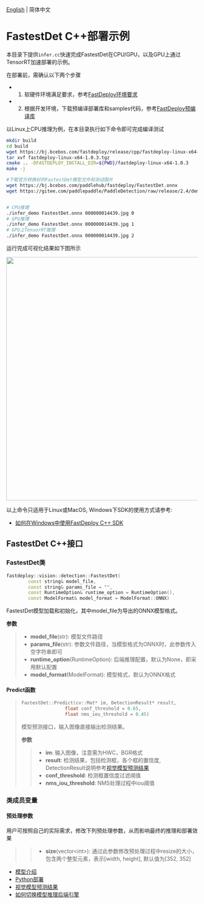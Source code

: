 [English](README.md) | 简体中文
# FastestDet C++部署示例

本目录下提供`infer.cc`快速完成FastestDet在CPU/GPU，以及GPU上通过TensorRT加速部署的示例。

在部署前，需确认以下两个步骤

- 1. 软硬件环境满足要求，参考[FastDeploy环境要求](../../../../../docs/cn/build_and_install/download_prebuilt_libraries.md)  
- 2. 根据开发环境，下载预编译部署库和samples代码，参考[FastDeploy预编译库](../../../../../docs/cn/build_and_install/download_prebuilt_libraries.md)

以Linux上CPU推理为例，在本目录执行如下命令即可完成编译测试

```bash
mkdir build
cd build
wget https://bj.bcebos.com/fastdeploy/release/cpp/fastdeploy-linux-x64-1.0.3.tgz
tar xvf fastdeploy-linux-x64-1.0.3.tgz
cmake .. -DFASTDEPLOY_INSTALL_DIR=${PWD}/fastdeploy-linux-x64-1.0.3
make -j

#下载官方转换好的FastestDet模型文件和测试图片
wget https://bj.bcebos.com/paddlehub/fastdeploy/FastestDet.onnx
wget https://gitee.com/paddlepaddle/PaddleDetection/raw/release/2.4/demo/000000014439.jpg


# CPU推理
./infer_demo FastestDet.onnx 000000014439.jpg 0
# GPU推理
./infer_demo FastestDet.onnx 000000014439.jpg 1
# GPU上TensorRT推理
./infer_demo FastestDet.onnx 000000014439.jpg 2
```

运行完成可视化结果如下图所示

<img width="640" src="https://user-images.githubusercontent.com/44280887/206176291-61eb118b-391b-4431-b79e-a393b9452138.jpg">

以上命令只适用于Linux或MacOS, Windows下SDK的使用方式请参考:  
- [如何在Windows中使用FastDeploy C++ SDK](../../../../../docs/cn/faq/use_sdk_on_windows.md)

## FastestDet C++接口

### FastestDet类

```c++
fastdeploy::vision::detection::FastestDet(
        const string& model_file,
        const string& params_file = "",
        const RuntimeOption& runtime_option = RuntimeOption(),
        const ModelFormat& model_format = ModelFormat::ONNX)
```

FastestDet模型加载和初始化，其中model_file为导出的ONNX模型格式。

**参数**

> * **model_file**(str): 模型文件路径
> * **params_file**(str): 参数文件路径，当模型格式为ONNX时，此参数传入空字符串即可
> * **runtime_option**(RuntimeOption): 后端推理配置，默认为None，即采用默认配置
> * **model_format**(ModelFormat): 模型格式，默认为ONNX格式

#### Predict函数

> ```c++
> FastestDet::Predict(cv::Mat* im, DetectionResult* result,
>                 float conf_threshold = 0.65,
>                 float nms_iou_threshold = 0.45)
> ```
>
> 模型预测接口，输入图像直接输出检测结果。
>
> **参数**
>
> > * **im**: 输入图像，注意需为HWC，BGR格式
> > * **result**: 检测结果，包括检测框，各个框的置信度, DetectionResult说明参考[视觉模型预测结果](../../../../../docs/api/vision_results/)
> > * **conf_threshold**: 检测框置信度过滤阈值
> > * **nms_iou_threshold**: NMS处理过程中iou阈值

### 类成员变量
#### 预处理参数
用户可按照自己的实际需求，修改下列预处理参数，从而影响最终的推理和部署效果

> > * **size**(vector&lt;int&gt;): 通过此参数修改预处理过程中resize的大小，包含两个整型元素，表示[width, height], 默认值为[352, 352]

- [模型介绍](../../)
- [Python部署](../python)
- [视觉模型预测结果](../../../../../docs/api/vision_results/)
- [如何切换模型推理后端引擎](../../../../../docs/cn/faq/how_to_change_backend.md)
